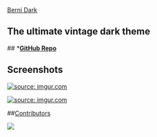 [Berni Dark](https://marketplace.visualstudio.com/items?itemName=BernatFerrer.berni-dark)

## The ultimate vintage dark theme 



\## *[**GitHub Repo**](*https://github.com/berni23/berni-dark)



## Screenshots



<a href="https://imgur.com/91wqdGo"><img src="https://i.imgur.com/91wqdGo.png" title="source: imgur.com" /></a>



<a href="https://imgur.com/phQYFkB"><img src="https://i.imgur.com/phQYFkB.png" title="source: imgur.com" /></a>









\##[Contributors](https://github.com/berni23/berni-dark/graphs/contributors")

<a href="https://github.com/berni23/berni-dark/graphs/contributors">

<img src = "https://contrib.rocks/image?repo=berni23/berni-dark">

</a>

